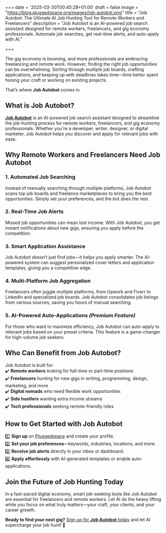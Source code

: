 +++
date = '2025-03-30T00:45:28+01:00'
draft = false
image = "https://blog.pluggedspace.org/images/job-autobot.png"
title = "Job Autobot: The Ultimate AI Job Hunting Tool for Remote Workers and Freelancers"
description = "Job Autobot is an AI-powered job search assistant designed for remote workers, freelancers, and gig economy professionals. Automate job searches, get real-time alerts, and auto-apply with AI."

+++

The gig economy is booming, and more professionals are embracing freelancing and remote work. However, finding the right job opportunities can be overwhelming. Sorting through multiple job boards, crafting applications, and keeping up with deadlines takes time—time better spent honing your craft or working on existing projects.  

That’s where **Job Autobot** comes in.  

## **What is Job Autobot?**  
[**Job Autobot**](https://pluggedspace.org/page/jobfinder) is an AI-powered job search assistant designed to streamline the job-hunting process for remote workers, freelancers, and gig economy professionals. Whether you're a developer, writer, designer, or digital marketer, Job Autobot helps you discover and apply for relevant jobs with ease.  

## **Why Remote Workers and Freelancers Need Job Autobot**  

### **1. Automated Job Searching**  
Instead of manually searching through multiple platforms, Job Autobot scans top job boards and freelance marketplaces to bring you the best opportunities. Simply set your preferences, and the bot does the rest.  

### **2. Real-Time Job Alerts**  
Missed job opportunities can mean lost income. With Job Autobot, you get instant notifications about new gigs, ensuring you apply before the competition.  

### **3. Smart Application Assistance**  
Job Autobot doesn’t just find jobs—it helps you apply smarter. The AI-powered system can suggest personalized cover letters and application templates, giving you a competitive edge.  

### **4. Multi-Platform Job Aggregation**  
Freelancers often juggle multiple platforms, from Upwork and Fiverr to LinkedIn and specialized job boards. Job Autobot consolidates job listings from various sources, saving you hours of manual searching.  

### **5. AI-Powered Auto-Applications** *(Premium Feature)*  
For those who want to maximize efficiency, Job Autobot can auto-apply to relevant jobs based on your preset criteria. This feature is a game-changer for high-volume job seekers.  

## **Who Can Benefit from Job Autobot?**  
Job Autobot is built for:  
✔️ **Remote workers** looking for full-time or part-time positions  
✔️ **Freelancers** hunting for new gigs in writing, programming, design, marketing, and more  
✔️ **Digital nomads** who need flexible work opportunities  
✔️ **Side hustlers** wanting extra income streams  
✔️ **Tech professionals** seeking remote-friendly roles  

## **How to Get Started with Job Autobot**  
1️⃣ **Sign up** on [Pluggedspace](https://pluggedspace.org/page/jobfinder) and create your profile.  
2️⃣ **Set your job preferences**—keywords, industries, locations, and more.  
3️⃣ **Receive job alerts** directly in your inbox or dashboard.  
4️⃣ **Apply effortlessly** with AI-generated templates or enable auto-applications.  

## **Join the Future of Job Hunting Today**  
In a fast-paced digital economy, smart job-seeking tools like Job Autobot are essential for freelancers and remote workers. Let AI do the heavy lifting while you focus on what truly matters—your craft, your clients, and your career growth.  

**Ready to find your next gig?** [Sign up for **Job Autobot** today](https://pluggedspace.org/page/jobfinder) and let AI supercharge your job hunt! 🚀  
